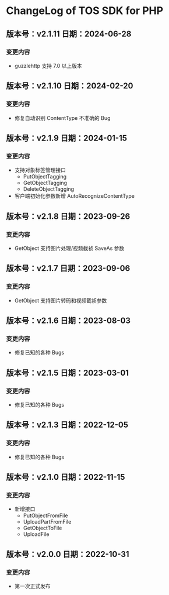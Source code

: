 # ChangeLog of TOS SDK for PHP

## 版本号：v2.1.11 日期：2024-06-28

### 变更内容

- guzzlehttp 支持 7.0 以上版本

## 版本号：v2.1.10 日期：2024-02-20

### 变更内容

- 修复自动识别 ContentType 不准确的 Bug

## 版本号：v2.1.9 日期：2024-01-15

### 变更内容

- 支持对象标签管理接口
    - PutObjectTagging
    - GetObjectTagging
    - DeleteObjectTagging
- 客户端初始化参数新增 AutoRecognizeContentType

## 版本号：v2.1.8 日期：2023-09-26

### 变更内容

- GetObject 支持图片处理/视频截祯 SaveAs 参数

## 版本号：v2.1.7 日期：2023-09-06

### 变更内容

- GetObject 支持图片转码和视频截祯参数

## 版本号：v2.1.6 日期：2023-08-03

### 变更内容

- 修复已知的各种 Bugs

## 版本号：v2.1.5 日期：2023-03-01

### 变更内容

- 修复已知的各种 Bugs

## 版本号：v2.1.3 日期：2022-12-05

### 变更内容

- 修复已知的各种 Bugs

## 版本号：v2.1.0 日期：2022-11-15

### 变更内容

- 新增接口
    - PutObjectFromFile
    - UploadPartFromFile
    - GetObjectToFile
    - UploadFile

## 版本号：v2.0.0 日期：2022-10-31

### 变更内容

- 第一次正式发布

